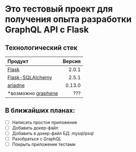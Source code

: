 # Это тестовый проект для получения опыта разработки GraphQL API с Flask

## Технологический стек
|Продукт|Версия|
|:--|--:|
|[Flask](https://flask.palletsprojects.com/en/2.0.x/)|2.0.1|
|[Flask-SQLAlchemy](https://flask-sqlalchemy.palletsprojects.com/en/2.x/)|2.5.1|
|[ariadne](https://ariadnegraphql.org/)|0.13.0|
|*возможно [graphene](https://github.com/graphql-python/graphene)|???|

## В ближайших планах:
- [ ] Написать простое приложение
- [ ] Добавить докер-файл
- [ ] Добавить в докер-файл БД: mysql/psql
- [ ] Разобраться с GraphQL
- [ ] Покрыть приложение тестами
